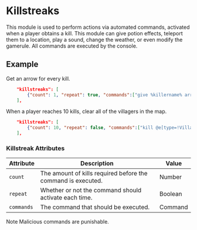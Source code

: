 # Killstreaks

This module is used to perform actions via automated commands, activated when a player obtains a kill. This module can give potion effects, teleport them to a location, play a sound, change the weather, or even modify the gamerule. All commands are executed by the console.

## Example

Get an arrow for every kill.

```json
    "killstreaks": [
        {"count": 1, "repeat": true, "commands":["give %killername% arrow 1"]}
    ],
```

When a player reaches 10 kills, clear all of the villagers in the map.

```json
    "killstreaks": [
        {"count": 10, "repeat": false, "commands":["kill @e[type=!Villager]"]}
    ],
```

### Killstreak Attributes

| Attribute | Description                                                           | Value  |
|-----------|-----------------------------------------------------------------------|--------|
| `count`   | The amount of kills required before the command is executed.          | Number |
| `repeat`  | Whether or not the command should activate each time.                 | Boolean|
| `commands`| The command that should be executed.                                  | Command|

<span class="label label-note">Note</span> Malicious commands are punishable.
